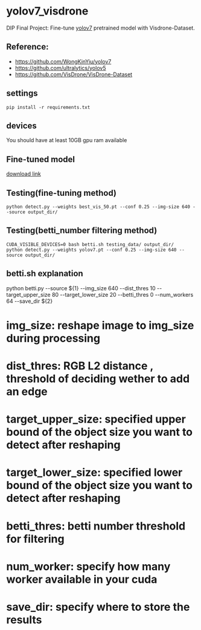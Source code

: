 # yolov7_visdrone
DIP Final Project: Fine-tune [yolov7](https://github.com/WongKinYiu/yolov7) pretrained model with Visdrone-Dataset.
## Reference:
- https://github.com/WongKinYiu/yolov7
- https://github.com/ultralytics/yolov5
- https://github.com/VisDrone/VisDrone-Dataset

## settings
```shell
pip install -r requirements.txt
```
## devices
You should have at least 10GB gpu ram available

## Fine-tuned model 
[download link](https://drive.google.com/file/d/17hIqMa_aFY-41jkw9XbtJOd5bXCvjyod/view?usp=sharing)

## Testing(fine-tuning method)
```shell
python detect.py --weights best_vis_50.pt --conf 0.25 --img-size 640 --source output_dir/
```

## Testing(betti_number filtering method)
```shell
CUDA_VISIBLE_DEVICES=0 bash betti.sh testing_data/ output_dir/
python detect.py --weights yolov7.pt --conf 0.25 --img-size 640 --source output_dir/
```

## betti.sh explanation
python betti.py --source ${1} --img_size 640 --dist_thres 10  --target_upper_size 80 --target_lower_size 20 --betti_thres 0 --num_workers 64 --save_dir ${2}
# img_size: reshape image to img_size during processing
# dist_thres: RGB L2 distance , threshold of deciding wether to add an edge
# target_upper_size: specified upper bound of the object size you want to detect after reshaping
# target_lower_size: specified lower bound of the object size you want to detect after reshaping
# betti_thres: betti number threshold for filtering
# num_worker: specify how many worker available in your cuda
# save_dir: specify where to store the results

